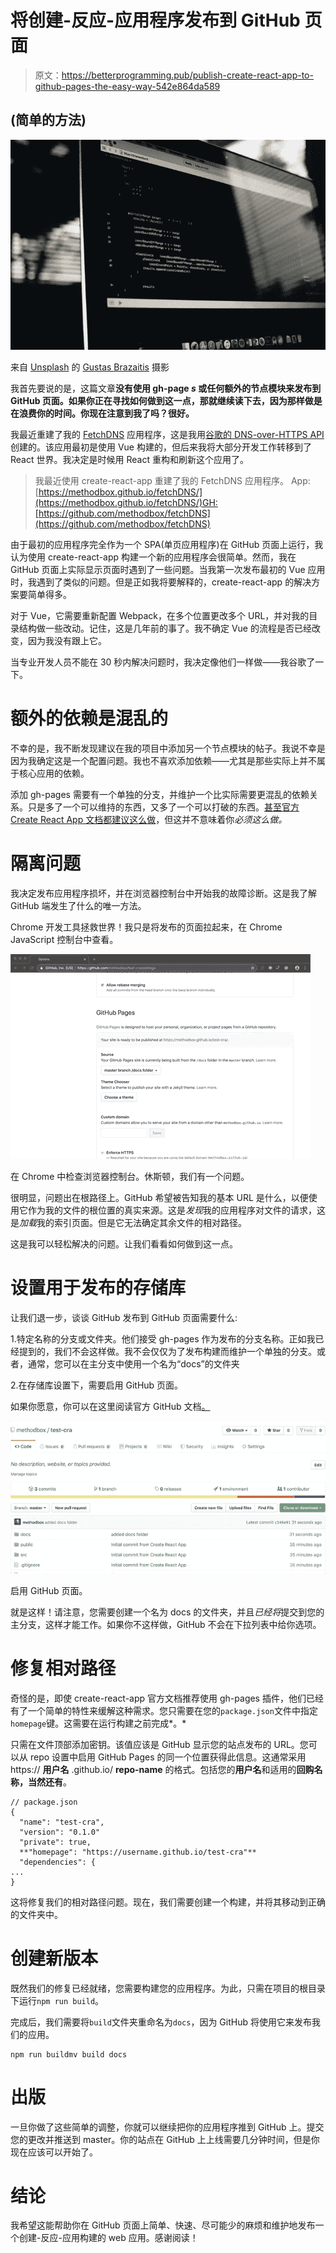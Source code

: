 # 将创建-反应-应用程序发布到 GitHub 页面

> 原文：<https://betterprogramming.pub/publish-create-react-app-to-github-pages-the-easy-way-542e864da589>

## (简单的方法)

![](img/92f2844da38276952af96d0a8345abdd.png)

来自 [Unsplash](https://unsplash.com/@amrvle) 的 [Gustas Brazaitis](https://unsplash.com/@amrvle) 摄影

我首先要说的是，这篇文章**没有使用 gh-page *s* 或任何额外的节点模块来发布到 GitHub 页面。如果你正在寻找如何做到这一点，那就继续读下去，因为那样做是在浪费你的时间。你现在注意到我了吗？很好。**

我最近重建了我的 [FetchDNS](https://methodbox.github.io/fetchDNS/) 应用程序，这是我用[谷歌的 DNS-over-HTTPS API](https://developers.google.com/speed/public-dns/docs/dns-over-https) 创建的。该应用最初是使用 Vue 构建的，但后来我将大部分开发工作转移到了 React 世界。我决定是时候用 React 重构和刷新这个应用了。

> 我最近使用 create-react-app 重建了我的 FetchDNS 应用程序。
> App:[https://methodbox.github.io/fetchDNS/](https://methodbox.github.io/fetchDNS/)GH:[https://github.com/methodbox/fetchDNS](https://github.com/methodbox/fetchDNS)

由于最初的应用程序完全作为一个 SPA(单页应用程序)在 GitHub 页面上运行，我认为使用 create-react-app 构建一个新的应用程序会很简单。然而，我在 GitHub 页面上实际显示页面时遇到了一些问题。当我第一次发布最初的 Vue 应用时，我遇到了类似的问题。但是正如我将要解释的，create-react-app 的解决方案要简单得多。

对于 Vue，它需要重新配置 Webpack，在多个位置更改多个 URL，并对我的目录结构做一些改动。记住，这是几年前的事了。我不确定 Vue 的流程是否已经改变，因为我没有跟上它。

当专业开发人员不能在 30 秒内解决问题时，我决定像他们一样做——我谷歌了一下。

# 额外的依赖是混乱的

不幸的是，我不断发现建议在我的项目中添加另一个节点模块的帖子。我说不幸是因为我确定这是一个配置问题。我也不喜欢添加依赖——尤其是那些实际上并不属于核心应用的依赖。

添加 gh-pages 需要有一个单独的分支，并维护一个比实际需要更混乱的依赖关系。只是多了一个可以维持的东西，又多了一个可以打破的东西。[甚至官方 Create React App 文档都建议这么做](https://facebook.github.io/create-react-app/docs/deployment)，但这并不意味着你*必须这么做。*

# 隔离问题

我决定发布应用程序损坏，并在浏览器控制台中开始我的故障诊断。这是我了解 GitHub 端发生了什么的唯一方法。

Chrome 开发工具拯救世界！我只是将发布的页面拉起来，在 Chrome JavaScript 控制台中查看。

![](img/a2d356cefafb8de001a8c95123ebaf89.png)

在 Chrome 中检查浏览器控制台。休斯顿，我们有一个问题。

很明显，问题出在根路径上。GitHub 希望被告知我的基本 URL 是什么，以便使用它作为我的文件的根位置的真实来源。这是*发现*我的应用程序对文件的请求，这是*加载*我的索引页面。但是它无法确定其余文件的相对路径。

这是我可以轻松解决的问题。让我们看看如何做到这一点。

# 设置用于发布的存储库

让我们退一步，谈谈 GitHub 发布到 GitHub 页面需要什么:

1.特定名称的分支或文件夹。他们接受 gh-pages 作为发布的分支名称。正如我已经提到的，我们不会这样做。我不会仅仅为了发布构建而维护一个单独的分支。或者，通常，您可以在主分支中使用一个名为“docs”的文件夹

2.在存储库设置下，需要启用 GitHub 页面。

如果你愿意，你可以在这里阅读官方 GitHub 文档[。](https://help.github.com/en/articles/configuring-a-publishing-source-for-github-pages)

![](img/3a506440a9533b7c7046abb3c919e0ed.png)

启用 GitHub 页面。

就是这样！请注意，您需要创建一个名为 docs 的文件夹，并且*已经将*提交到您的主分支，这样才能工作。如果你不这样做，GitHub 不会在下拉列表中给你选项。

# 修复相对路径

奇怪的是，即使 create-react-app 官方文档推荐使用 gh-pages 插件，他们已经有了一个简单的特性来缓解这种需求。您只需要在您的`package.json`文件中指定`homepage`键。这需要在运行构建之前完成*。*

只需在文件顶部添加密钥。该值应该是 GitHub 显示您的站点发布的 URL。您可以从 repo 设置中启用 GitHub Pages 的同一个位置获得此信息。这通常采用 https:// **用户名** .github.io/ **repo-name** 的格式。包括您的**用户名**和适用的**回购名称，当然还有**。

```
// package.json
{
  "name": "test-cra",
  "version": "0.1.0"
  "private": true,
  **"homepage": "https://username.github.io/test-cra"**
  "dependencies": {
...
}
```

这将修复我们的相对路径问题。现在，我们需要创建一个构建，并将其移动到正确的文件夹中。

# 创建新版本

既然我们的修复已经就绪，您需要构建您的应用程序。为此，只需在项目的根目录下运行`npm run build`。

完成后，我们需要将`build`文件夹重命名为`docs`，因为 GitHub 将使用它来发布我们的应用。

```
npm run buildmv build docs
```

# 出版

一旦你做了这些简单的调整，你就可以继续把你的应用程序推到 GitHub 上。提交您的更改并推送到 master。你的站点在 GitHub 上上线需要几分钟时间，但是你现在应该可以开始了。

# 结论

我希望这能帮助你在 GitHub 页面上简单、快速、尽可能少的麻烦和维护地发布一个创建-反应-应用构建的 web 应用。感谢阅读！